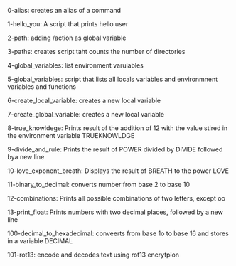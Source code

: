 0-alias: creates an alias of a command

1-hello_you: A script that prints hello user

2-path: adding /action as global variable

3-paths: creates script taht counts the number of directories

4-global_variables: list environment varuiables

5-global_variables: script that lists all locals variables and environmnent variables and functions

6-create_local_variable: creates a new local variable

7-create_global_variable: creates a new local variable

8-true_knowldege: Prints result of the addition of 12 with the value stired in the environment variable TRUEKNOWLDGE

9-divide_and_rule: Prints the result of POWER divided by DIVIDE followed bya new line

10-love_exponent_breath: Displays the result of BREATH to the power LOVE

11-binary_to_decimal: converts number from base 2 to base 10

12-combinations: Prints  all possible combinations of two letters, except oo

13-print_float: Prints numbers with two decimal places, followed by a new line

100-decimal_to_hexadecimal: conveerts from base 1o to base 16 and stores in a variable DECIMAL

101-rot13: encode and decodes text using rot13 encrytpion
